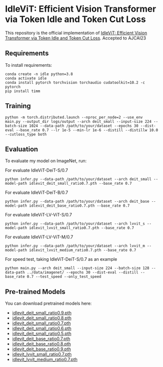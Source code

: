 # IdleViT: Efficient Vision Transformer via Token Idle and Token Cut Loss

This repository is the official implementation of [IdleViT: Efficient Vision Transformer via Token Idle and Token Cut Loss](https://arxiv.org/abs/2310.05654). Accepted to AJCAI23

## Requirements

To install requirements:

```setup
conda create -n idle python=3.8
conda activate idle
conda install pytorch torchvision torchaudio cudatoolkit=10.2 -c pytorch
pip install timm
```
## Training

```train
python -m torch.distributed.launch --nproc_per_node=2 --use_env main.py --output_dir logs/output --arch deit_small --input-size 224 --batch-size 1024 --data-path /path/to/your/dataset --epochs 30 --dist-eval --base_rate 0.7 --lr 1e-5 --min-lr 1e-6 --distill --distillw 10.0 --cutloss_type both
```

## Evaluation

To evaluate my model on ImageNet, run:

For evaluate IdleViT-DeiT-S/0.7
```eval
python infer.py --data-path /path/to/your/dataset --arch deit_small --model-path idlevit_deit_small_ratio0.7.pth --base_rate 0.7
```

For evaluate IdleViT-DeiT-B/0.7
```eval
python infer.py --data-path /path/to/your/dataset --arch deit_base --model-path idlevit_deit_base_ratio0.7.pth --base_rate 0.7
```

For evaluate IdleViT-LV-ViT-S/0.7
```eval
python infer.py --data-path /path/to/your/dataset --arch lvvit_s --model-path idlevit_lvvit_small_ratio0.7.pth --base_rate 0.7
```

For evaluate IdleViT-LV-ViT-M/0.7
```eval
python infer.py --data-path /path/to/your/dataset --arch lvvit_m --model-path idlevit_lvvit_medium_ratio0.7.pth --base_rate 0.7
```

For speed test, taking IdleViT-DeiT-S/0.7 as an example
```eval
python main.py --arch deit_small --input-size 224 --batch-size 128 --data-path ../data/imagenet/ --epochs 30 --dist-eval --distill --base_rate 0.7 --test_speed --only_test_speed
```

## Pre-trained Models

You can download pretrained models here:

- [idlevit_deit_small_ratio0.9.pth](https://drive.google.com/file/d/19RMwxyFTSnLsoQOZ8wdyOLE4DlhG5p1n/view?usp=sharing)
- [idlevit_deit_small_ratio0.8.pth](https://drive.google.com/file/d/1W_AKqDk-PnCZsl7M8FnP5nHfUgj2gFdR/view?usp=sharing)
- [idlevit_deit_small_ratio0.7.pth](https://drive.google.com/file/d/1ZG5a7XoEgLyRiAusQVDH8hIOBWYkgXsR/view?usp=sharing)
- [idlevit_deit_small_ratio0.6.pth](https://drive.google.com/file/d/11fMuuU0Uw-4R-KxXZq2n-R0oW6zbQ6lD/view?usp=sharing)
- [idlevit_deit_small_ratio0.5.pth](https://drive.google.com/file/d/1woPjyWTyxTPEF_ML-G95eELdQic7KRW_/view?usp=sharing)
- [idlevit_deit_base_ratio0.7.pth](https://drive.google.com/file/d/1s0h3LorXW1axd0lkzMAePYut-ZLMI4kB/view?usp=sharing)
- [idlevit_deit_base_ratio0.8.pth](https://drive.google.com/file/d/1CtlBgJJ2MnJwPmWOFWGsr9nlyshLX1sy/view?usp=sharing)
- [idlevit_deit_base_ratio0.9.pth](https://drive.google.com/file/d/1ZaS3GxskWed208hCJUF4jXowdsrbmtwr/view?usp=sharing)
- [idlevit_lvvit_small_ratio0.7.pth](https://drive.google.com/file/d/1ZaS3GxskWed208hCJUF4jXowdsrbmtwr/view?usp=sharing)
- [idlevit_lvvit_medium_ratio0.7.pth](https://drive.google.com/file/d/1Q9ezb5L9SabXlvu7Fh74YjbsYu75AlRz/view?usp=sharing)
